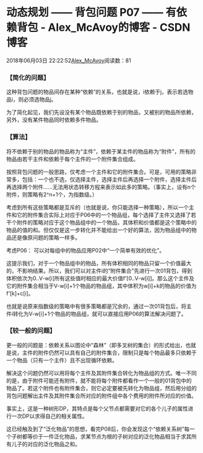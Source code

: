 # 动态规划 —— 背包问题 P07 —— 有依赖背包 - Alex_McAvoy的博客 - CSDN博客





2018年06月03日 22:22:52[Alex_McAvoy](https://me.csdn.net/u011815404)阅读数：81








### 【简化的问题】

这种背包问题的物品间存在某种“依赖”的关系，也就是说，i依赖于j，表示若选物品i，则必须选物品j。

为了简化起见，我们先设没有某个物品既依赖于别的物品，又被别的物品所依赖，另外，没有某件物品同时依赖多件物品。

### 【算法】

将不依赖于别的物品的物品称为“主件”，依赖于某主件的物品称为“附件”，所有的物品由若干主件和依赖于每个主件的一个附件集合组成。

按照背包问题的一般思路，仅考虑一个主件和它的附件集合。可是，可用的策略非常多，包括：一个也不选，仅选择主件，选择主件后再选择一个附件，选择主件后再选择两个附件……无法用状态转移方程来表示如此多的策略。（事实上，设有n个附件，则策略有2^n+1个，为指数级。）

考虑到所有这些策略都是互斥的（也就是说，你只能选择一种策略），所以一个主件和它的附件集合实际上对应于P06中的一个物品组，每个选择了主件又选择了若干个附件的策略对应于这个物品组中的一个物品，其体积和价值都是这个策略中的物品的值的和。但仅仅是这一步转化并不能给出一个好的算法，因为物品组中的物品还是像原问题的策略一样多。

考虑P06： 可以对每组中的物品应用P02中“一个简单有效的优化”。 

这提示我们，对于一个物品组中的物品，所有体积相同的物品只留一个价值最大的，不影响结果。所以，我们可以对主件i的“附件集合”先进行一次01背包，得到体积依次为0..V-w[i]所有这些值时相应的最大价值f'[0..V-w[i]]。那么这个主件及它的附件集合相当于V-w[i]+1个物品的物品组，其中体积为w[i]+k的物品的价值为f'[k]+c[i]。

也就是说原来指数级的策略中有很多策略都是冗余的，通过一次01背包后，将主件i转化为V-w[i]+1个物品的物品组，就可以直接应用P06的算法解决问题了。

### 【较一般的问题】

更一般的问题是：依赖关系以图论中“森林”（即多叉树的集合）的形式给出，也就是说，主件的附件仍然可以具有自己的附件集合，限制只是每个物品最多只依赖于一个物品（只有一个主件）且不出现循环依赖。

解决这个问题仍然可以用将每个主件及其附件集合转化为物品组的方式。唯一不同的是，由于附件可能还有附件，就不能将每个附件都看作一个一般的01背包中的物品了。若这个附件也有附件集合，则它必定要被先转化为物品组，然后用分组的背包问题解出主件及其附件集合所对应的附件组中各个费用的附件所对应的价值。

事实上，这是一种树形DP，其特点是每个父节点都需要对它的各个儿子的属性进行一次DP以求得自己的相关属性。

这已经触及到了“泛化物品”的思想，看完P08后，你会发现这个“依赖关系树”每一个子树都等价于一件泛化物品，求某节点为根的子树对应的泛化物品相当于求其所有儿子的对应的泛化物品之和。




